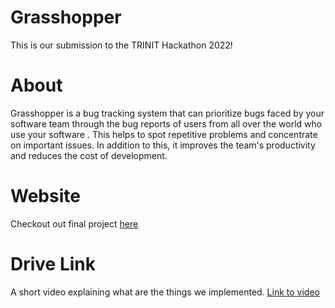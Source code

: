 # Grasshopper
This is our submission to the TRINIT Hackathon 2022!

# About
Grasshopper is a bug tracking system that can prioritize bugs faced by your software team through the bug reports of users from all over the world who use your software . This helps to spot repetitive problems and concentrate on important issues. In addition to this, it improves the team's productivity and reduces the cost of development.

# Website
Checkout out final project [here](https://grasshopper-brocode.netlify.app)

# Drive Link
A short video explaining what are the things we implemented.
[Link to video](https://drive.google.com/file/d/1VmMyWLXYcQGEKxzkd_Bi1NTEV-cO8c7S/view?usp=drivesdk)



